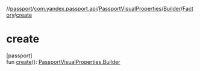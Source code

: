 //[passport](../../../../../index.md)/[com.yandex.passport.api](../../../index.md)/[PassportVisualProperties](../../index.md)/[Builder](../index.md)/[Factory](index.md)/[create](create.md)

# create

[passport]\
fun [create](create.md)(): [PassportVisualProperties.Builder](../index.md)

